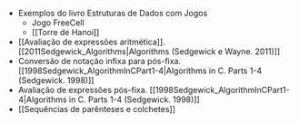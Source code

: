 - Exemplos do livro Estruturas de Dados com Jogos
	- Jogo FreeCell
	- [[Torre de Hanoi]]
- [[Avaliação de expressões aritmética]]. [[2011Sedgewick_Algorithms|Algorithms (Sedgewick e Wayne. 2011)]]
- Conversão de notação infixa para pós-fixa. [[1998Sedgewick_AlgorithmInCPart1-4|Algorithms in C. Parts 1-4 (Sedgewick. 1998)]]
- Avaliação de expressões pós-fixa. [[1998Sedgewick_AlgorithmInCPart1-4|Algorithms in C. Parts 1-4 (Sedgewick. 1998)]]
- [[Sequências de parênteses e colchetes]]